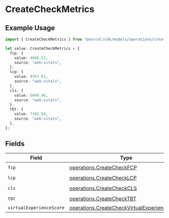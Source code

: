 # CreateCheckMetrics

## Example Usage

```typescript
import { CreateCheckMetrics } from "@vercel/sdk/models/operations/createcheck.js";

let value: CreateCheckMetrics = {
  fcp: {
    value: 4686.51,
    source: "web-vitals",
  },
  lcp: {
    value: 9767.61,
    source: "web-vitals",
  },
  cls: {
    value: 6048.46,
    source: "web-vitals",
  },
  tbt: {
    value: 7392.64,
    source: "web-vitals",
  },
};
```

## Fields

| Field                                                                                                        | Type                                                                                                         | Required                                                                                                     | Description                                                                                                  |
| ------------------------------------------------------------------------------------------------------------ | ------------------------------------------------------------------------------------------------------------ | ------------------------------------------------------------------------------------------------------------ | ------------------------------------------------------------------------------------------------------------ |
| `fcp`                                                                                                        | [operations.CreateCheckFCP](../../models/operations/createcheckfcp.md)                                       | :heavy_check_mark:                                                                                           | N/A                                                                                                          |
| `lcp`                                                                                                        | [operations.CreateCheckLCP](../../models/operations/createchecklcp.md)                                       | :heavy_check_mark:                                                                                           | N/A                                                                                                          |
| `cls`                                                                                                        | [operations.CreateCheckCLS](../../models/operations/createcheckcls.md)                                       | :heavy_check_mark:                                                                                           | N/A                                                                                                          |
| `tbt`                                                                                                        | [operations.CreateCheckTBT](../../models/operations/createchecktbt.md)                                       | :heavy_check_mark:                                                                                           | N/A                                                                                                          |
| `virtualExperienceScore`                                                                                     | [operations.CreateCheckVirtualExperienceScore](../../models/operations/createcheckvirtualexperiencescore.md) | :heavy_minus_sign:                                                                                           | N/A                                                                                                          |